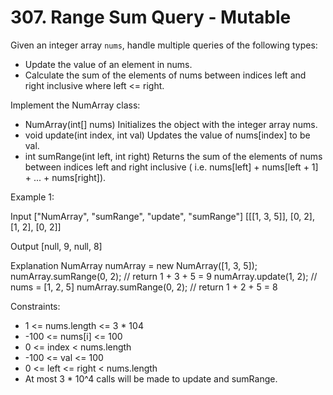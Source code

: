 # 307. Range Sum Query - Mutable

Given an integer array `nums`, handle multiple queries of the following types:

- Update the value of an element in nums.
- Calculate the sum of the elements of nums between indices left and right inclusive where left <= right.

Implement the NumArray class:

- NumArray(int[] nums) Initializes the object with the integer array nums.
- void update(int index, int val) Updates the value of nums[index] to be val.
- int sumRange(int left, int right) Returns the sum of the elements of nums between indices left and right inclusive (
  i.e. nums[left] + nums[left + 1] + ... + nums[right]).

Example 1:

Input
["NumArray", "sumRange", "update", "sumRange"]
[[[1, 3, 5]], [0, 2], [1, 2], [0, 2]]

Output
[null, 9, null, 8]

Explanation
NumArray numArray = new NumArray([1, 3, 5]);
numArray.sumRange(0, 2); // return 1 + 3 + 5 = 9
numArray.update(1, 2); // nums = [1, 2, 5]
numArray.sumRange(0, 2); // return 1 + 2 + 5 = 8

Constraints:

- 1 <= nums.length <= 3 * 104
- -100 <= nums[i] <= 100
- 0 <= index < nums.length
- -100 <= val <= 100
- 0 <= left <= right < nums.length
- At most 3 * 10^4 calls will be made to update and sumRange.


